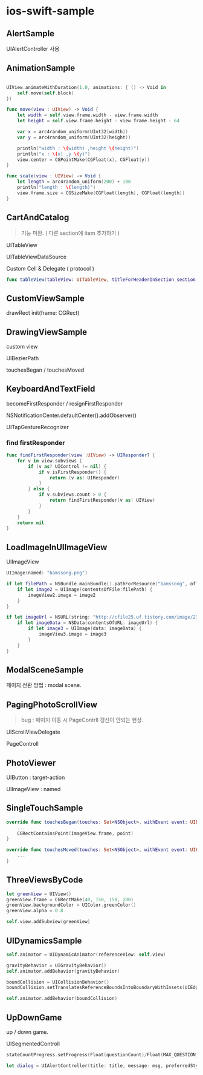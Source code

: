# ios-swift-sample



## AlertSample
UIAlertController 사용

## AnimationSample
```swift

UIView.animateWithDuration(1.0, animations: { () -> Void in
    self.move(self.block)
})

func move(view : UIView) -> Void {
    let width = self.view.frame.width - view.frame.width
    let height = self.view.frame.height - view.frame.height - 64

    var x = arc4random_uniform(UInt32(width))
    var y = arc4random_uniform(UInt32(height))

    println("width : \(width) ,height \(height)")
    println("x : \(x) ,y \(y)")
    view.center = CGPointMake(CGFloat(x), CGFloat(y))
}

func scale(view : UIView) -> Void {
    let length = arc4random_uniform(200) + 100
    println("length : \(length)")
    view.frame.size = CGSizeMake(CGFloat(length), CGFloat(length))
}


```


## CartAndCatalog

> 기능 미완. ( 다른 section에 item 추가하기 )

UITableView

UITableViewDataSource

Custom Cell & Delegate ( protocol )

```swift
func tableView(tableView: UITableView, titleForHeaderInSection section: Int) -> String?
```

## CustomViewSample
drawRect
init(frame: CGRect)

## DrawingViewSample
custom view 

UIBezierPath

touchesBegan / touchesMoved


## KeyboardAndTextField
becomeFirstResponder / resignFirstResponder


NSNotificationCenter.defaultCenter().addObserver()

UITapGestureRecognizer


### find firstResponder

```swift
func findFirstResponder(view :UIView) -> UIResponder? {
    for v in view.subviews {
        if (v as? UIControl != nil) {
            if v.isFirstResponder() {
                return (v as! UIResponder)
            }
        } else {
            if v.subviews.count > 0 {
                return findFirstResponder(v as! UIView)
            }
        }
    }
    return nil
}
```


## LoadImageInUIImageView
UIImageView

```swift
UIImage(named: "bamssong.png")
```

```swift
if let filePath = NSBundle.mainBundle().pathForResource("bamssong", ofType: "png") {
    if let image2 = UIImage(contentsOfFile:filePath) {
        imageView2.image = image2
    }
}
```

```swift
if let imageUrl = NSURL(string: "http://cfile25.uf.tistory.com/image/2334C24F54697A5A242502") {
    if let imageData = NSData(contentsOfURL: imageUrl) {
        if let image3 = UIImage(data: imageData) {
            imageView3.image = image3
        }
    }
}
```

## ModalSceneSample
페이지 전환 방법 : modal scene.


## PagingPhotoScrollView

> bug : 페이지 이동 시 PageContrll 갱신이 안되는 현상.

UIScrollViewDelegate

PageControll


## PhotoViewer
UIButton : target-action

UIImageView : named



## SingleTouchSample
```swift
override func touchesBegan(touches: Set<NSObject>, withEvent event: UIEvent) {
	...
	CGRectContainsPoint(imageView.frame, point) 
}

override func touchesMoved(touches: Set<NSObject>, withEvent event: UIEvent) {
	...
}
```

## ThreeViewsByCode
```swift
let greenView = UIView()
greenView.frame = CGRectMake(40, 150, 150, 200)
greenView.backgroundColor = UIColor.greenColor()
greenView.alpha = 0.8

self.view.addSubview(greenView)
```
## UIDynamicsSample
```swift
self.animator = UIDynamicAnimator(referenceView: self.view)

gravityBehavior = UIGravityBehavior()
self.animator.addBehavior(gravityBehavior)

boundCollision = UICollisionBehavior()
boundCollision.setTranslatesReferenceBoundsIntoBoundaryWithInsets(UIEdgeInsetsZero)

self.animator.addBehavior(boundCollision)
```
## UpDownGame
up / down game.

UISegmentedControll

```swift
stateCountProgress.setProgress(Float(questionCount)/Float(MAX_QUESTION_COUNT), animated: true)

let dialog = UIAlertController(title: title, message: msg, preferredStyle: UIAlertControllerStyle.Alert)
```
